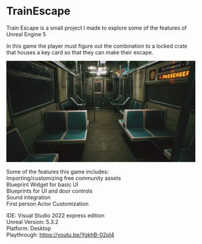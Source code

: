# TrainEscape
Train Escape is a small project I made to explore some of the features of Unreal Engine 5

In this game the player must figure out the combination to a locked crate that houses a key card so that they can make their escape.

<img src="/Documentation/Train_Escape_Splash.png" width="500">

Some of the features this game includes:  
Importing/customizing free community assets  
Blueprint Widget for basic UI  
Blueprints for UI and door controls   
Sound integration  
First person Actor Customization  

IDE: Visual Studio 2022 express edition  
Unreal Version: 5.3.2  
Platform: Desktop  
Playthrough: https://youtu.be/YgkhB-02pI4
